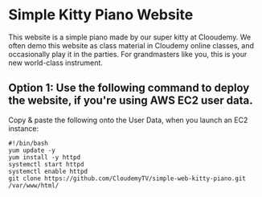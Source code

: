 # Simple Kitty Piano Website

This website is a simple piano made by our super kitty at Clooudemy. 
We often demo this website as class material in Cloudemy online classes, and occasionally play it in the parties.
For grandmasters like you, this is your new world-class instrument. 

## Option 1: Use the following command to deploy the website, if you're using AWS EC2 user data.
Copy & paste the following onto the User Data, when you launch an EC2 instance:

    #!/bin/bash
    yum update -y
    yum install -y httpd
    systemctl start httpd
    systemctl enable httpd
    git clone https://github.com/CloudemyTV/simple-web-kitty-piano.git /var/www/html/
    
